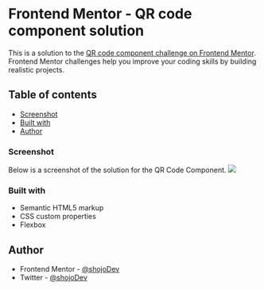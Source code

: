 # Frontend Mentor - QR code component solution

This is a solution to the [QR code component challenge on Frontend Mentor](https://www.frontendmentor.io/challenges/qr-code-component-iux_sIO_H). Frontend Mentor challenges help you improve your coding skills by building realistic projects.

## Table of contents

-  [Screenshot](#screenshot)
-  [Built with](#built-with)
-  [Author](#author)

### Screenshot

Below is a screenshot of the solution for the QR Code Component.
![](../qr-code-component-main/Screenshot/solution_screenshot.png)

### Built with

-  Semantic HTML5 markup
-  CSS custom properties
-  Flexbox

## Author

-  Frontend Mentor - [@shojoDev](https://www.frontendmentor.io/profile/shojoDev)
-  Twitter - [@shojoDev](https://www.twitter.com/shojoDev)

